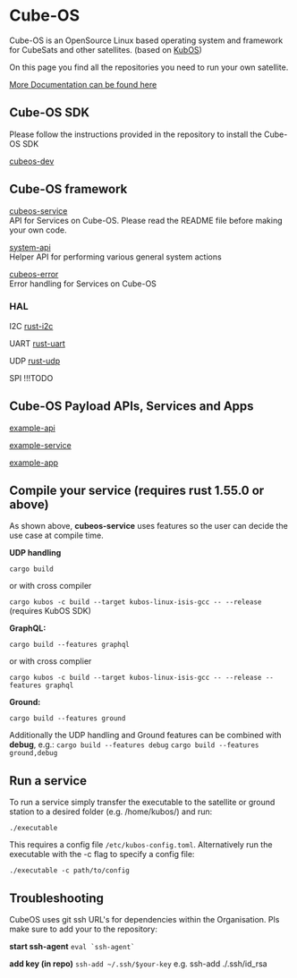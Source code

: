 <!--

## Hi there 👋

**Here are some ideas to get you started:**

🙋‍♀️ A short introduction - what is your organization all about?
🌈 Contribution guidelines - how can the community get involved?
👩‍💻 Useful resources - where can the community find your docs? Is there anything else the community should know?
🍿 Fun facts - what does your team eat for breakfast?
🧙 Remember, you can do mighty things with the power of [Markdown](https://docs.github.com/github/writing-on-github/getting-started-with-writing-and-formatting-on-github/basic-writing-and-formatting-syntax)
-->

# Cube-OS

Cube-OS is an OpenSource Linux based operating system and framework for CubeSats and other satellites. (based on [KubOS](https://github.com/kubos))

On this page you find all the repositories you need to run your own satellite.

[More Documentation can be found here](https://github.com/Cube-OS)

## Cube-OS SDK
Please follow the instructions provided in the repository to install the Cube-OS SDK

[cubeos-dev](https://github.com/Cube-OS/cubeos-dev)
<!-- *insert missing links*
 -->
## Cube-OS framework
[cubeos-service](https://github.com/Cube-OS/cubeos-service)  
API for Services on Cube-OS. Please read the README file before making your own code.  
  
[system-api](https://github.com/Cube-OS/system-api)  
Helper API for performing various general system actions

[cubeos-error](https://github.com/Cube-OS/cubeos-error)  
Error handling for Services on Cube-OS 

### HAL
I2C
[rust-i2c](https://github.com/Cube-OS/rust-i2c) 

UART
[rust-uart](https://github.com/Cube-OS/rust-uart) 

UDP
[rust-udp](https://github.com/Cube-OS/rust-udp) 

SPI
!!!TODO

<!-- *insert missing links*
 -->
## Cube-OS Payload APIs, Services and Apps
[example-api](https://github.com/Cube-OS/example-api)

[example-service](https://github.com/Cube-OS/example-service)

[example-app](https://github.com/Cube-OS/example-app)
<!-- *insert missing links* -->

## Compile your service (requires rust 1.55.0 or above)
As shown above, **cubeos-service** uses features so the user can decide the use case at compile time.

**UDP handling**

`cargo build`

or with cross compiler

`cargo kubos -c build --target kubos-linux-isis-gcc -- --release` (requires KubOS SDK)

**GraphQL:**

`cargo build --features graphql`

or with cross complier 

`cargo kubos -c build --target kubos-linux-isis-gcc -- --release --features graphql` 

**Ground:**

`cargo build --features ground`

Additionally the UDP handling and Ground features can be combined with **debug**, e.g.:
`cargo build --features debug`
`cargo build --features ground,debug`

## Run a service
To run a service simply transfer the executable to the satellite or ground station to a desired folder (e.g. /home/kubos/) and run:

`./executable`

This requires a config file `/etc/kubos-config.toml`. Alternatively run the executable with the -c flag to specify a config file:

`./executable -c path/to/config`

## Troubleshooting
CubeOS uses git ssh URL's for dependencies within the Organisation. Pls make sure to add your to the repository:

**start ssh-agent**
```` eval `ssh-agent` ````

**add key (in repo)**
`ssh-add ~/.ssh/$your-key`
e.g. ssh-add ./.ssh/id_rsa
